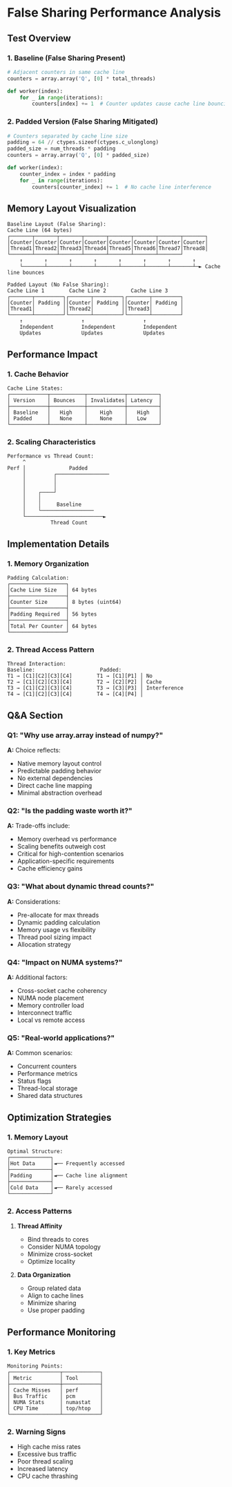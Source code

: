 # False Sharing Performance Analysis

## Test Overview

### 1. Baseline (False Sharing Present)
```python
# Adjacent counters in same cache line
counters = array.array('Q', [0] * total_threads)

def worker(index):
    for _ in range(iterations):
        counters[index] += 1  # Counter updates cause cache line bouncing
```

### 2. Padded Version (False Sharing Mitigated)
```python
# Counters separated by cache line size
padding = 64 // ctypes.sizeof(ctypes.c_ulonglong)
padded_size = num_threads * padding
counters = array.array('Q', [0] * padded_size)

def worker(index):
    counter_index = index * padding
    for _ in range(iterations):
        counters[counter_index] += 1  # No cache line interference
```

## Memory Layout Visualization
```
Baseline Layout (False Sharing):
Cache Line (64 bytes)
┌───────┬───────┬───────┬───────┬───────┬───────┬───────┬───────┐
│Counter│Counter│Counter│Counter│Counter│Counter│Counter│Counter│
│Thread1│Thread2│Thread3│Thread4│Thread5│Thread6│Thread7│Thread8│
└───────┴───────┴───────┴───────┴───────┴───────┴───────┘
    ↑       ↑       ↑       ↑       ↑       ↑       ↑       ↑
    └───────┴───────┴───────┴───────┴───────┴───────┴───────┴─► Cache line bounces

Padded Layout (No False Sharing):
Cache Line 1        Cache Line 2        Cache Line 3
┌───────┬─────────┐┌───────┬─────────┐┌───────┬─────────┐
│Counter│ Padding ││Counter│ Padding ││Counter│ Padding │
│Thread1│         ││Thread2│         ││Thread3│         │
└───────┴─────────┘└───────┴─────────┘└───────┴─────────┘
    ↑                   ↑                   ↑
    Independent         Independent         Independent
    Updates             Updates             Updates
```

## Performance Impact

### 1. Cache Behavior
```
Cache Line States:
┌────────────┬───────────┬────────────┬──────────┐
│ Version    │ Bounces   │ Invalidates│ Latency  │
├────────────┼───────────┼────────────┼──────────┤
│ Baseline   │   High    │    High    │   High   │
│ Padded     │   None    │    None    │   Low    │
└────────────┴───────────┴────────────┴──────────┘
```

### 2. Scaling Characteristics
```
Performance vs Thread Count:
     ^
Perf │              Padded
     │         ┌─────────────────
     │         │
     │         │
     │    ┌────┘
     │    │
     │    │     Baseline
     │    └─────────────────
     └─────────────────────────►
              Thread Count
```

## Implementation Details

### 1. Memory Organization
```
Padding Calculation:
┌──────────────────┐
│Cache Line Size   │ 64 bytes
├──────────────────┤
│Counter Size      │ 8 bytes (uint64)
├──────────────────┤
│Padding Required  │ 56 bytes
├──────────────────┤
│Total Per Counter │ 64 bytes
└──────────────────┘
```

### 2. Thread Access Pattern
```
Thread Interaction:
Baseline:                     Padded:
T1 → [C1][C2][C3][C4]        T1 → [C1][P1] │ No
T2 → [C1][C2][C3][C4]        T2 → [C2][P2] │ Cache
T3 → [C1][C2][C3][C4]        T3 → [C3][P3] │ Interference
T4 → [C1][C2][C3][C4]        T4 → [C4][P4] │
```

## Q&A Section

### Q1: "Why use array.array instead of numpy?"
**A:** Choice reflects:
- Native memory layout control
- Predictable padding behavior
- No external dependencies
- Direct cache line mapping
- Minimal abstraction overhead

### Q2: "Is the padding waste worth it?"
**A:** Trade-offs include:
- Memory overhead vs performance
- Scaling benefits outweigh cost
- Critical for high-contention scenarios
- Application-specific requirements
- Cache efficiency gains

### Q3: "What about dynamic thread counts?"
**A:** Considerations:
- Pre-allocate for max threads
- Dynamic padding calculation
- Memory usage vs flexibility
- Thread pool sizing impact
- Allocation strategy

### Q4: "Impact on NUMA systems?"
**A:** Additional factors:
- Cross-socket cache coherency
- NUMA node placement
- Memory controller load
- Interconnect traffic
- Local vs remote access

### Q5: "Real-world applications?"
**A:** Common scenarios:
- Concurrent counters
- Performance metrics
- Status flags
- Thread-local storage
- Shared data structures

## Optimization Strategies

### 1. Memory Layout
```
Optimal Structure:
┌─────────────┐
│Hot Data     │◄── Frequently accessed
├─────────────┤
│Padding      │◄── Cache line alignment
├─────────────┤
│Cold Data    │◄── Rarely accessed
└─────────────┘
```

### 2. Access Patterns
1. **Thread Affinity**
   - Bind threads to cores
   - Consider NUMA topology
   - Minimize cross-socket
   - Optimize locality

2. **Data Organization**
   - Group related data
   - Align to cache lines
   - Minimize sharing
   - Use proper padding

## Performance Monitoring

### 1. Key Metrics
```
Monitoring Points:
┌────────────────┬────────────┐
│ Metric         │ Tool       │
├────────────────┼────────────┤
│ Cache Misses   │ perf       │
│ Bus Traffic    │ pcm        │
│ NUMA Stats     │ numastat   │
│ CPU Time       │ top/htop   │
└────────────────┴────────────┘
```

### 2. Warning Signs
- High cache miss rates
- Excessive bus traffic
- Poor thread scaling
- Increased latency
- CPU cache thrashing
